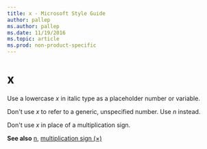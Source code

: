```yaml
---
title: x - Microsoft Style Guide
author: pallep
ms.author: pallep
ms.date: 11/19/2016
ms.topic: article
ms.prod: non-product-specific
---
```


# x

Use a lowercase *x* in italic type as a placeholder number or variable. 

Don't use *x* to refer to a generic, unspecified number. Use *n* instead. 

Don't use *x* in place of a multiplication sign.

**See also** [n](/style-guide/a-z-word-list-term-collections/n/n), [multiplication sign (×)](/style-guide/a-z-word-list-term-collections/m/multiplication-sign)
